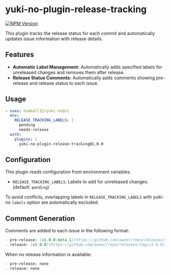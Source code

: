 # yuki-no-plugin-release-tracking

[![NPM Version](https://img.shields.io/npm/v/yuki-no-plugin-release-tracking?style=flat-square&label=yuki-no-plugin-release-tracking)](https://www.npmjs.com/package/yuki-no-plugin-release-tracking)

This plugin tracks the release status for each commit and automatically updates issue information with release details.

## Features

- **Automatic Label Management:** Automatically adds specified labels for unreleased changes and removes them after release.
- **Release Status Comments:** Automatically adds comments showing pre-release and release status to each issue.

## Usage

```yaml
- uses: Gumball12/yuki-no@v1
  env:
    RELEASE_TRACKING_LABELS: |
      pending
      needs-release
  with:
    plugins: |
      yuki-no-plugin-release-tracking@1.0.0
```

## Configuration

This plugin reads configuration from environment variables:

- `RELEASE_TRACKING_LABELS`: Labels to add for unreleased changes. (default: `pending`)

To avoid conflicts, overlapping labels in `RELEASE_TRACKING_LABELS` with yuki-no `labels` option are automatically excluded.

## Comment Generation

Comments are added to each issue in the following format:

```md
- pre-release: [v1.0.0-beta.1](https://github.com/owner/repo/releases/tag/v1.0.0-beta.1)
- release: [v1.0.0](https://github.com/owner/repo/releases/tag/v1.0.0)
```

When no release information is available:

```md
- pre-release: none
- release: none
```
